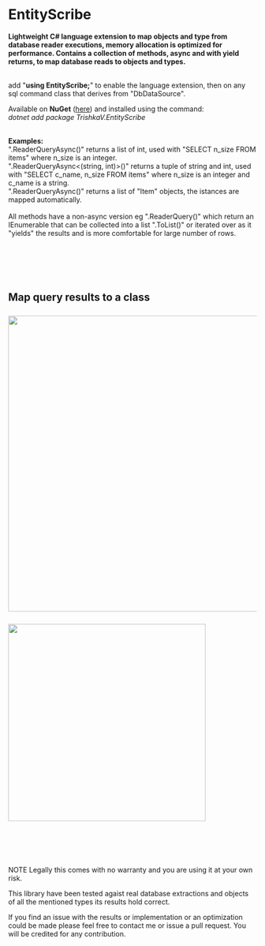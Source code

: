 # **EntityScribe**
**Lightweight C# language extension to map objects and type from database reader executions, memory allocation is optimized for performance. Contains a collection of methods, async and with yield returns, to map database reads to objects and types.**<br><br>

add "**using EntityScribe;**" to enable the language extension, then on any sql command class that derives from "DbDataSource".

Available on **NuGet** ([here](https://www.nuget.org/packages/TrishkaV.EntityScribe/)) and installed using the command:<br>
*dotnet add package TrishkaV.EntityScribe*<br><br>


**Examples:**<br>
".ReaderQueryAsync<int>()" returns a list of int, used with "SELECT n_size FROM items" where n_size is an integer.<br>
".ReaderQueryAsync<(string, int)>()" returns a tuple of string and int, used with "SELECT c_name, n_size FROM items" where n_size is an integer and c_name is a string.<br>
".ReaderQueryAsync<Item>()" returns a list of "Item" objects, the istances are mapped automatically.
<br><br>
All methods have a non-async version eg ".ReaderQuery<int>()" which return an IEnumerable that can be collected into a list ".ToList()" or iterated over as it "yields" the results and is more comfortable for large number of rows.

<br><br>
----------------------------------------
Map query results to a class<br><br>
<img src="https://user-images.githubusercontent.com/96583994/231211779-7b9966f2-a581-4297-b5bb-ca045a18cefa.png" width="600"><br><br><img src="https://user-images.githubusercontent.com/96583994/231212129-9e9e92be-3281-456f-a551-517c779e9be2.png" width="400"><br><br>
---------------------------------------
<br><br>

NOTE
Legally this comes with no warranty and you are using it at your own risk.

This library have been tested agaist real database extractions and objects of all the mentioned types its results hold correct.

If you find an issue with the results or implementation or an optimization could be made please feel free to contact me or issue a pull request.
You will be credited for any contribution.
